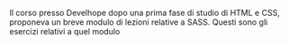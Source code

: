 Il corso presso Develhope dopo una prima fase di studio di HTML e CSS, proponeva un breve modulo di lezioni relative a SASS. Questi sono gli esercizi relativi a quel modulo
